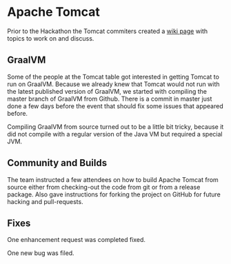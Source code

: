 # Apache Tomcat

Prior to the Hackathon the Tomcat commiters created a [wiki page](https://cwiki.apache.org/confluence/display/TOMCAT/EU+FOSSA+May+2019) with topics to work on and discuss.

## GraalVM
Some of the people at the Tomcat table got interested in getting Tomcat to run on GraalVM. 
Because we already knew that Tomcat would not run with the latest published version of GraalVM, we started with compiling the master branch of GraalVM from Github. There is a commit in master just done a few days before the event that should fix some issues that appeared before.

Compiling GraalVM from source turned out to be a little bit tricky, because it did not compile with a regular version of the Java VM but required a special JVM.

## Community and Builds
The team instructed a few attendees on how to build Apache Tomcat from source either from checking-out the code from git or from a release package. Also gave instructions for forking the project on GitHub for future hacking and pull-requests.

## Fixes

One enhancement request was completed fixed.

One new bug was filed.

